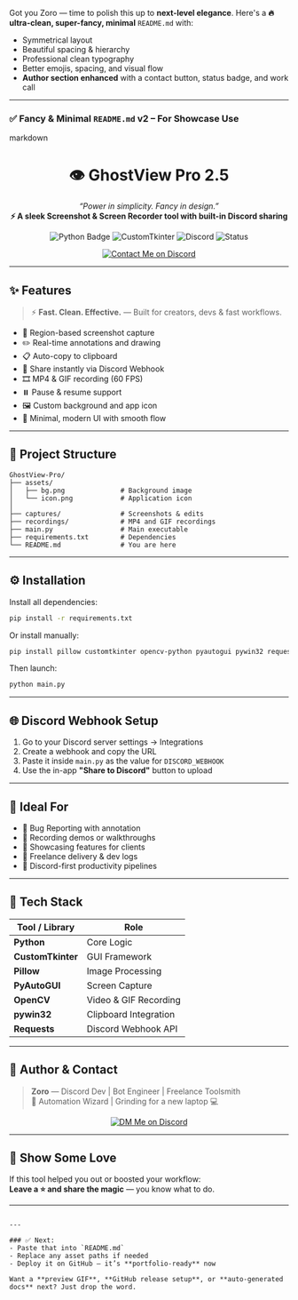 Got you Zoro — time to polish this up to **next-level elegance**. Here's a **🔥 ultra-clean, super-fancy, minimal** `README.md` with:

- Symmetrical layout  
- Beautiful spacing & hierarchy  
- Professional clean typography  
- Better emojis, spacing, and visual flow  
- **Author section enhanced** with a contact button, status badge, and work call

---

### ✅ Fancy & Minimal `README.md` v2 – For Showcase Use

markdown
<h1 align="center">👁️ GhostView Pro 2.5</h1>
<p align="center">
  <i>“Power in simplicity. Fancy in design.”</i><br>
  <b>⚡ A sleek Screenshot & Screen Recorder tool with built-in Discord sharing</b>
</p>

<p align="center">
  <img src="https://img.shields.io/badge/Built%20with-Python-blue?logo=python" alt="Python Badge">
  <img src="https://img.shields.io/badge/GUI-CustomTkinter-orange" alt="CustomTkinter">
  <img src="https://img.shields.io/badge/Discord-Webhook%20Uploader-7289da?logo=discord" alt="Discord">
  <img src="https://img.shields.io/badge/Status-Stable-green" alt="Status">
</p>

<p align="center">
  <a href="https://discord.com/users/1357257822571855986">
    <img alt="Contact Me on Discord" src="https://img.shields.io/badge/Contact%20Me-Discord-5865F2?logo=discord&style=for-the-badge">
  </a>
</p>

---

## ✨ Features

> ⚡ **Fast. Clean. Effective.** — Built for creators, devs & fast workflows.

- 📐 Region-based screenshot capture  
- ✏️ Real-time annotations and drawing  
- 📋 Auto-copy to clipboard  
- 🚀 Share instantly via Discord Webhook  
- 🎞️ MP4 & GIF recording (60 FPS)  
- ⏸️ Pause & resume support  
- 🖼️ Custom background and app icon  
- 🎨 Minimal, modern UI with smooth flow  

---

## 📁 Project Structure

```plaintext
GhostView-Pro/
├── assets/
│   ├── bg.png              # Background image
│   └── icon.png            # Application icon
│
├── captures/               # Screenshots & edits
├── recordings/             # MP4 and GIF recordings
├── main.py                 # Main executable
├── requirements.txt        # Dependencies
└── README.md               # You are here
```

---

## ⚙️ Installation

Install all dependencies:

```bash
pip install -r requirements.txt
```

Or install manually:

```bash
pip install pillow customtkinter opencv-python pyautogui pywin32 requests
```

Then launch:

```bash
python main.py
```

---

## 🌐 Discord Webhook Setup

1. Go to your Discord server settings → Integrations  
2. Create a webhook and copy the URL  
3. Paste it inside `main.py` as the value for `DISCORD_WEBHOOK`  
4. Use the in-app **"Share to Discord"** button to upload

---

## 📸 Ideal For

- 🐛 Bug Reporting with annotation  
- 🎥 Recording demos or walkthroughs  
- 🧪 Showcasing features for clients  
- 💼 Freelance delivery & dev logs  
- 🧵 Discord-first productivity pipelines  

---

## 🧠 Tech Stack

| Tool / Library   | Role                        |
|------------------|-----------------------------|
| **Python**       | Core Logic                  |
| **CustomTkinter**| GUI Framework               |
| **Pillow**       | Image Processing            |
| **PyAutoGUI**    | Screen Capture              |
| **OpenCV**       | Video & GIF Recording       |
| **pywin32**      | Clipboard Integration       |
| **Requests**     | Discord Webhook API         |

---

## 🙋 Author & Contact

> **Zoro** — Discord Dev | Bot Engineer | Freelance Toolsmith  
> 🔧 Automation Wizard | Grinding for a new laptop 💻

<p align="center">
  <a href="https://discord.com/users/1357257822571855986">
    <img alt="DM Me on Discord" src="https://img.shields.io/badge/💬 Contact%20Me%20-%20Looking%20for%20work!-5865F2?style=for-the-badge&logo=discord">
  </a>
</p>

---

## 🌟 Show Some Love

If this tool helped you out or boosted your workflow:  
**Leave a ⭐ and share the magic** — you know what to do.

---

```

---

### ✅ Next:
- Paste that into `README.md`  
- Replace any asset paths if needed  
- Deploy it on GitHub — it’s **portfolio-ready** now

Want a **preview GIF**, **GitHub release setup**, or **auto-generated docs** next? Just drop the word.
